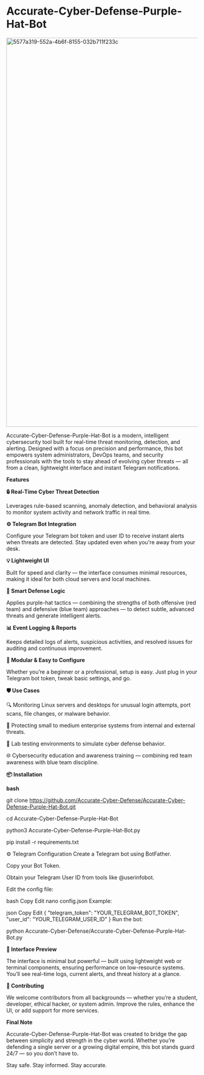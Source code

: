 # Accurate-Cyber-Defense-Purple-Hat-Bot

<img width="1536" height="1024" alt="5577a319-552a-4b6f-8155-032b711f233c" src="https://github.com/user-attachments/assets/a54c6bdc-7d4b-4ed2-9725-b1a6cea7c5bb" />


Accurate-Cyber-Defense-Purple-Hat-Bot is a modern, intelligent cybersecurity tool built for real-time threat monitoring, detection, and alerting. 
Designed with a focus on precision and performance, this bot empowers system administrators, DevOps teams, and security professionals with the tools 
to stay ahead of evolving cyber threats — all from a clean, lightweight interface and instant Telegram notifications.


**Features**
 
**🔒 Real-Time Cyber Threat Detection**

Leverages rule-based scanning, anomaly detection, and behavioral analysis to monitor system activity and network traffic in real time.

**⚙️ Telegram Bot Integration**

Configure your Telegram bot token and user ID to receive instant alerts when threats are detected. Stay updated even when you're away from your desk.

**💡 Lightweight UI**

Built for speed and clarity — the interface consumes minimal resources, making it ideal for both cloud servers and local machines.

**🧠 Smart Defense Logic**

Applies purple-hat tactics — combining the strengths of both offensive (red team) and defensive (blue team) approaches — to detect subtle, advanced threats and generate intelligent alerts.

**📊 Event Logging & Reports**

Keeps detailed logs of alerts, suspicious activities, and resolved issues for auditing and continuous improvement.

**🧰 Modular & Easy to Configure**

Whether you’re a beginner or a professional, setup is easy. Just plug in your Telegram bot token, tweak basic settings, and go.

**🛡 Use Cases**

🔍 Monitoring Linux servers and desktops for unusual login attempts, port scans, file changes, or malware behavior.

🏢 Protecting small to medium enterprise systems from internal and external threats.

🧪 Lab testing environments to simulate cyber defense behavior.

🌐 Cybersecurity education and awareness training — combining red team awareness with blue team discipline.

**📦 Installation**

**bash**


git clone https://github.com/Accurate-Cyber-Defense/Accurate-Cyber-Defense-Purple-Hat-Bot.git 

cd Accurate-Cyber-Defense-Purple-Hat-Bot

python3 Accurate-Cyber-Defense-Purple-Hat-Bot.py

pip install -r requirements.txt

⚙️ Telegram Configuration
Create a Telegram bot using BotFather.

Copy your Bot Token.

Obtain your Telegram User ID from tools like @userinfobot.

Edit the config file:

bash
Copy
Edit
nano config.json
Example:

json
Copy
Edit
{
  "telegram_token": "YOUR_TELEGRAM_BOT_TOKEN",
  "user_id": "YOUR_TELEGRAM_USER_ID"
}
Run the bot:


python Accurate-Cyber-Defense/Accurate-Cyber-Defense-Purple-Hat-Bot.py

**📸 Interface Preview**

The interface is minimal but powerful — built using lightweight web or terminal components, ensuring performance on low-resource systems. 
You’ll see real-time logs, current alerts, and threat history at a glance.

**🤝 Contributing**

We welcome contributors from all backgrounds — whether you’re a student, developer, ethical hacker, or system admin. 
Improve the rules, enhance the UI, or add support for more services.


**Final Note**

Accurate-Cyber-Defense-Purple-Hat-Bot was created to bridge the gap between simplicity and strength in the cyber world. 
Whether you’re defending a single server or a growing digital empire, this bot stands guard 24/7 — so you don’t have to.

Stay safe. Stay informed. Stay accurate.
